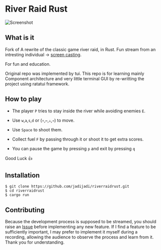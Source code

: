 # River Raid Rust

![Screenshot](/images/Screenshot.png)

## What is it

Fork of A rewrite of the classic game river raid, in Rust. Fun stream from an intresting individual -> [screen casting](https://youtube.com/playlist?list=PLFOYXCPEqdNXWsdP8orNI65uvmIwNxLbz&si=3YTF_XHaivJYfJfc). 

For fun and education.

Original repo was implemented by tui. This repo is for learning mainly Component architecture and very little terminal GUI by re-writting the project using ratatui framework.
## How to play

- The player `P` tries to stay inside the river while avoiding enemies `E`.
- Use `w`,`a`,`s`,`d` or (`↑`,`←`,`↓`,`→`) to move.
- Use `Space` to shoot them.
- Collect fuel `F` by passing through it or shoot it to get extra scores.

- You can pause the game by pressing `p` and exit by pressing `q`

Good Luck :thumbsup:


## Installation

```
$ git clone https://github.com/jadijadi/riverraidrust.git
$ cd riverraidrust
$ cargo run
```

## Contributing

Because the development process is supposed to be streamed, you should raise an [Issue](https://github.com/jadijadi/riverraidrust/issues) before implementing any new feature.
If I find a feature to be sufficiently important, I may prefer to implement it myself during a recording, allowing the audience to observe the process and learn from it.
Thank you for understanding.
